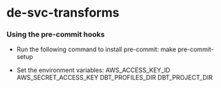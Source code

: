 # de-svc-transforms

### Using the pre-commit hooks
 - Run the following command to install pre-commit:
   make pre-commit-setup

 - Set the environment variables:
   AWS_ACCESS_KEY_ID
   AWS_SECRET_ACCESS_KEY
   DBT_PROFILES_DIR
   DBT_PROJECT_DIR
